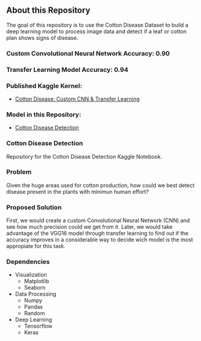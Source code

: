 ![]()

## About this Repository

The goal of this repository is to use the Cotton Disease Dataset to build a deep learning model to process image data and detect if a leaf or cotton plan shows signs of disease.

### Custom Convolutional Neural Network Accuracy: 0.90

### Transfer Learning Model Accuracy: 0.94

### Published Kaggle Kernel:

- [Cotton Disease: Custom CNN & Transfer Learning](https://www.kaggle.com/jorgerodriguezm/cotton-disease-custom-cnn-transfer-learning)

### Model in this Repository:

- [Cotton Disease Detection]()

### Cotton Disease Detection

Repository for the Cotton Disease Detection Kaggle Notebook.

### Problem

Given the huge areas used for cotton production, how could we best detect disease present in the plants with minimun human effort?

### Proposed Solution

First, we would create a custom Convolutional Neural Network (CNN) and see how much precision could we get from it. Later, we would take advantage of the VGG16 model through transfer learning to find out if the accuracy improves in a considerable way to decide wich model is the most appropiate for this task.

### Dependencies

- Visualization
  - Matplotlib
  - Seaborn
- Data Processing
  - Numpy
  - Pandas
  - Random
- Deep Learning
  - Tensorflow
  - Keras
